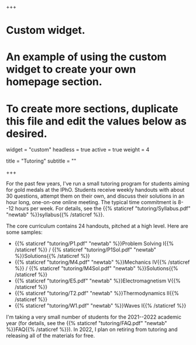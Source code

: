 +++
# Custom widget.
# An example of using the custom widget to create your own homepage section.
# To create more sections, duplicate this file and edit the values below as desired.
widget = "custom"
headless = true
active = true
weight = 4

title = "Tutoring"
subtitle = ""

+++

For the past few years, I've run a small tutoring program for students aiming for gold medals at the IPhO. Students receive weekly handouts with about 30 questions, attempt them on their own, and discuss their solutions in an hour long, one-on-one online meeting. The typical time commitment is 8--12 hours per week. For details, see the {{% staticref "tutoring/Syllabus.pdf" "newtab" %}}syllabus{{% /staticref %}}. 

The core curriculum contains 24 handouts, pitched at a high level. Here are some samples:

- {{% staticref "tutoring/P1.pdf" "newtab" %}}Problem Solving I{{% /staticref %}} / {{% staticref "tutoring/P1Sol.pdf" "newtab" %}}Solutions{{% /staticref %}}
- {{% staticref "tutoring/M4.pdf" "newtab" %}}Mechanics IV{{% /staticref %}} / {{% staticref "tutoring/M4Sol.pdf" "newtab" %}}Solutions{{% /staticref %}}
- {{% staticref "tutoring/E5.pdf" "newtab" %}}Electromagnetism V{{% /staticref %}}
- {{% staticref "tutoring/T2.pdf" "newtab" %}}Thermodynamics II{{% /staticref %}}
- {{% staticref "tutoring/W1.pdf" "newtab" %}}Waves I{{% /staticref %}}

I'm taking a very small number of students for the 2021--2022 academic year (for details, see the {{% staticref "tutoring/FAQ.pdf" "newtab" %}}FAQ{{% /staticref %}}). In 2022, I plan on retiring from tutoring and releasing all of the materials for free. 